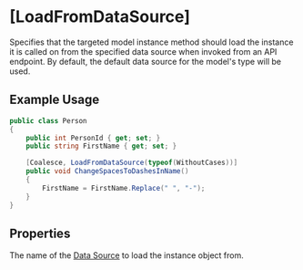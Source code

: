 # [LoadFromDataSource]

Specifies that the targeted model instance method should load the instance it is called on from the 
specified data source when invoked from an API endpoint. By default, the default data source for the model's type will be used.

## Example Usage

``` c#
public class Person
{
    public int PersonId { get; set; }
    public string FirstName { get; set; }

    [Coalesce, LoadFromDataSource(typeof(WithoutCases))]
    public void ChangeSpacesToDashesInName()
    {
        FirstName = FirstName.Replace(" ", "-");
    }
}
```

## Properties

<Prop def="public Type DataSourceType { get; }" ctor=1 />

The name of the [Data Source](/modeling/model-components/data-sources.md) to load the instance object from.
